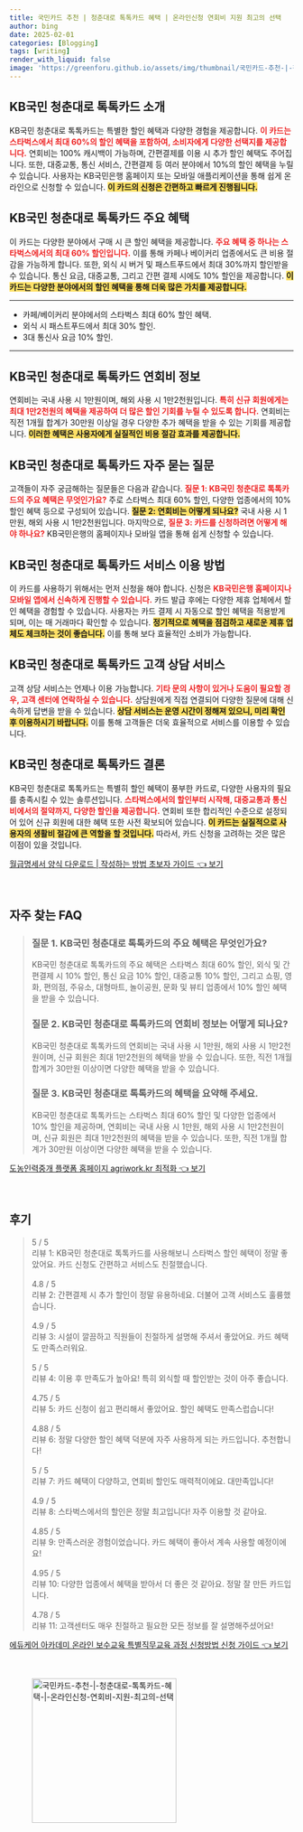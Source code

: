 ```yaml
---
title: 국민카드 추천 | 청춘대로 톡톡카드 혜택 | 온라인신청 연회비 지원 최고의 선택
author: bing
date: 2025-02-01
categories: [Blogging]
tags: [writing]
render_with_liquid: false
image: 'https://greenforu.github.io/assets/img/thumbnail/국민카드-추천-|-청춘대로-톡톡카드-혜택-|-온라인신청-연회비-지원-최고의-선택.webp'
---
```



<h2 id='KB국민_청춘대로_톡톡카드_소개'>KB국민 청춘대로 톡톡카드 소개</h2>

<p>KB국민 청춘대로 톡톡카드는 특별한 할인 혜택과 다양한 경험을 제공합니다. <b><span style="color: #ee2323;">이 카드는 스타벅스에서 최대 60%의 할인 혜택을 포함하여, 소비자에게 다양한 선택지를 제공합니다.</span></b> 연회비는 100% 캐시백이 가능하며, 간편결제를 이용 시 추가 할인 혜택도 주어집니다. 또한, 대중교통, 통신 서비스, 간편결제 등 여러 분야에서 10%의 할인 혜택을 누릴 수 있습니다. 사용자는 KB국민은행 홈페이지 또는 모바일 애플리케이션을 통해 쉽게 온라인으로 신청할 수 있습니다. <b><span style="background-color: #ffe066;">이 카드의 신청은 간편하고 빠르게 진행됩니다.</span></b></p>

<h2 id='주요_혜택'>KB국민 청춘대로 톡톡카드 주요 혜택</h2>

<p>이 카드는 다양한 분야에서 구매 시 큰 할인 혜택을 제공합니다. <b><span style="color: #ee2323;">주요 혜택 중 하나는 스타벅스에서의 최대 60% 할인입니다.</span></b> 이를 통해 카페나 베이커리 업종에서도 큰 비용 절감을 가능하게 합니다. 또한, 외식 시 버거 및 패스트푸드에서 최대 30%까지 할인받을 수 있습니다. 통신 요금, 대중교통, 그리고 간편 결제 시에도 10% 할인을 제공합니다. <b><span style="background-color: #ffe066;">이 카드는 다양한 분야에서의 할인 혜택을 통해 더욱 많은 가치를 제공합니다.</span></b></p>

<hr />

<ul>
    <li>카페/베이커리 분야에서의 스타벅스 최대 60% 할인 혜택.</li>
    <li>외식 시 패스트푸드에서 최대 30% 할인.</li>
    <li>3대 통신사 요금 10% 할인.</li>
</ul>

<hr />

<h2 id='연회비_정보'>KB국민 청춘대로 톡톡카드 연회비 정보</h2>

<p>연회비는 국내 사용 시 1만원이며, 해외 사용 시 1만2천원입니다. <b><span style="color: #ee2323;">특히 신규 회원에게는 최대 1만2천원의 혜택을 제공하여 더 많은 할인 기회를 누릴 수 있도록 합니다.</span></b> 연회비는 직전 1개월 합계가 30만원 이상일 경우 다양한 추가 혜택을 받을 수 있는 기회를 제공합니다. <b><span style="background-color: #ffe066;">이러한 혜택은 사용자에게 실질적인 비용 절감 효과를 제공합니다.</span></b></p>

<h2 id='자주_묻는_질문'>KB국민 청춘대로 톡톡카드 자주 묻는 질문</h2>

<p>고객들이 자주 궁금해하는 질문들은 다음과 같습니다. <b><span style="color: #ee2323;">질문 1: KB국민 청춘대로 톡톡카드의 주요 혜택은 무엇인가요?</span></b> 주로 스타벅스 최대 60% 할인, 다양한 업종에서의 10% 할인 혜택 등으로 구성되어 있습니다. <b><span style="background-color: #ffe066;">질문 2: 연회비는 어떻게 되나요?</span></b> 국내 사용 시 1만원, 해외 사용 시 1만2천원입니다. 마지막으로, <b><span style="color: #ee2323;">질문 3: 카드를 신청하려면 어떻게 해야 하나요?</span></b> KB국민은행의 홈페이지나 모바일 앱을 통해 쉽게 신청할 수 있습니다.</p>

<h2 id='서비스_이용_방법'>KB국민 청춘대로 톡톡카드 서비스 이용 방법</h2>

<p>이 카드를 사용하기 위해서는 먼저 신청을 해야 합니다. 신청은 <b><span style="color: #ee2323;">KB국민은행 홈페이지나 모바일 앱에서 신속하게 진행할 수 있습니다.</span></b> 카드 발급 후에는 다양한 제휴 업체에서 할인 혜택을 경험할 수 있습니다. 사용자는 카드 결제 시 자동으로 할인 혜택을 적용받게 되며, 이는 매 거래마다 확인할 수 있습니다. <b><span style="background-color: #ffe066;">정기적으로 혜택을 점검하고 새로운 제휴 업체도 체크하는 것이 좋습니다.</span></b> 이를 통해 보다 효율적인 소비가 가능합니다.</p>

<h2 id='고객_전화_상담_서비스'>KB국민 청춘대로 톡톡카드 고객 상담 서비스</h2>

<p>고객 상담 서비스는 언제나 이용 가능합니다. <b><span style="color: #ee2323;">기타 문의 사항이 있거나 도움이 필요할 경우, 고객 센터에 연락하실 수 있습니다.</span></b> 상담원에게 직접 연결되어 다양한 질문에 대해 신속하게 답변을 받을 수 있습니다. <b><span style="background-color: #ffe066;">상담 서비스는 운영 시간이 정해져 있으니, 미리 확인 후 이용하시기 바랍니다.</span></b> 이를 통해 고객들은 더욱 효율적으로 서비스를 이용할 수 있습니다.</p>

<h2 id='결론'>KB국민 청춘대로 톡톡카드 결론</h2>

<p>KB국민 청춘대로 톡톡카드는 특별히 할인 혜택이 풍부한 카드로, 다양한 사용자의 필요를 충족시킬 수 있는 솔루션입니다. <b><span style="color: #ee2323;">스타벅스에서의 할인부터 시작해, 대중교통과 통신비에서의 절약까지, 다양한 할인을 제공합니다.</span></b> 연회비 또한 합리적인 수준으로 설정되어 있어 신규 회원에 대한 혜택 또한 사전 확보되어 있습니다. <b><span style="background-color: #ffe066;">이 카드는 실질적으로 사용자의 생활비 절감에 큰 역할을 할 것입니다.</span></b> 따라서, 카드 신청을 고려하는 것은 많은 이점이 있을 것입니다.</p>


<p><a class="click-button" title="월급명세서 양식 다운로드 | 작성하는 방법 초보자 가이드" href="https://greenforu.github.io/posts/%EC%9B%94%EA%B8%89%EB%AA%85%EC%84%B8%EC%84%9C-%EC%96%91%EC%8B%9D-%EB%8B%A4%EC%9A%B4%EB%A1%9C%EB%93%9C-%EC%9E%91%EC%84%B1%ED%95%98%EB%8A%94-%EB%B0%A9%EB%B2%95-%EC%B4%88%EB%B3%B4%EC%9E%90-%EA%B0%80%EC%9D%B4%EB%93%9C/" rel="dofollow">월급명세서 양식 다운로드 | 작성하는 방법 초보자 가이드 👈 보기</a></p><br>
<h2 id='자주_찾는_FAQ'>자주 찾는 FAQ</h2>
<div itemscope="" itemtype="https://schema.org/FAQPage"> 
<blockquote> 
<div itemscope="" itemprop="mainEntity" itemtype="https://schema.org/Question"> 
<h3 itemprop="name">질문 1. KB국민 청춘대로 톡톡카드의 주요 혜택은 무엇인가요?</h3> 
<div itemscope="" itemprop="acceptedAnswer" itemtype="https://schema.org/Answer"> 
<span itemprop="text"> 
<p>KB국민 청춘대로 톡톡카드의 주요 혜택은 스타벅스 최대 60% 할인, 외식 및 간편결제 시 10% 할인, 통신 요금 10% 할인, 대중교통 10% 할인, 그리고 쇼핑, 영화, 편의점, 주유소, 대형마트, 놀이공원, 문화 및 뷰티 업종에서 10% 할인 혜택을 받을 수 있습니다.</p> 
</span> 
</div> 
</div> 

<div itemscope="" itemprop="mainEntity" itemtype="https://schema.org/Question"> 
<h3 itemprop="name">질문 2. KB국민 청춘대로 톡톡카드의 연회비 정보는 어떻게 되나요?</h3> 
<div itemscope="" itemprop="acceptedAnswer" itemtype="https://schema.org/Answer"> 
<span itemprop="text"> 
<p>KB국민 청춘대로 톡톡카드의 연회비는 국내 사용 시 1만원, 해외 사용 시 1만2천원이며, 신규 회원은 최대 1만2천원의 혜택을 받을 수 있습니다. 또한, 직전 1개월 합계가 30만원 이상이면 다양한 혜택을 받을 수 있습니다.</p> 
</span> 
</div> 
</div> 

<div itemscope="" itemprop="mainEntity" itemtype="https://schema.org/Question"> 
<h3 itemprop="name">질문 3. KB국민 청춘대로 톡톡카드의 혜택을 요약해 주세요.</h3> 
<div itemscope="" itemprop="acceptedAnswer" itemtype="https://schema.org/Answer"> 
<span itemprop="text"> 
<p>KB국민 청춘대로 톡톡카드는 스타벅스 최대 60% 할인 및 다양한 업종에서 10% 할인을 제공하며, 연회비는 국내 사용 시 1만원, 해외 사용 시 1만2천원이며, 신규 회원은 최대 1만2천원의 혜택을 받을 수 있습니다. 또한, 직전 1개월 합계가 30만원 이상이면 다양한 혜택을 받을 수 있습니다.</p> 
</span> 
</div> 
</div> 
</blockquote> 
</div>
<p><a class="click-button" title="도농인력중개 플랫폼 홈페이지 agriwork.kr 최적화" href="https://greenforu.github.io/posts/%EB%8F%84%EB%86%8D%EC%9D%B8%EB%A0%A5%EC%A4%91%EA%B0%9C-%ED%94%8C%EB%9E%AB%ED%8F%BC-%ED%99%88%ED%8E%98%EC%9D%B4%EC%A7%80-agriwork.kr-%EC%B5%9C%EC%A0%81%ED%99%94/" rel="dofollow">도농인력중개 플랫폼 홈페이지 agriwork.kr 최적화 👈 보기</a></p><br>
<h2 id='후기'>후기</h2>
<div itemscope itemtype="https://schema.org/Product">
  <blockquote>
  <div itemprop="review" itemscope itemtype="https://schema.org/Review">
      <div itemprop="reviewRating" itemscope itemtype="https://schema.org/Rating"> <span itemprop="ratingValue">5</span> / <span itemprop="bestRating">5</span> </div>
      <span itemprop="reviewBody">리뷰 1: KB국민 청춘대로 톡톡카드를 사용해보니 스타벅스 할인 혜택이 정말 좋았어요. 카드 신청도 간편하고 서비스도 친절했습니다.</span>
  </div>
  <br>
  <div itemprop="review" itemscope itemtype="https://schema.org/Review">
      <div itemprop="reviewRating" itemscope itemtype="https://schema.org/Rating"> <span itemprop="ratingValue">4.8</span> / <span itemprop="bestRating">5</span> </div>
      <span itemprop="reviewBody">리뷰 2: 간편결제 시 추가 할인이 정말 유용하네요. 더불어 고객 서비스도 훌륭했습니다.</span>
  </div>
  <br>
  <div itemprop="review" itemscope itemtype="https://schema.org/Review">
      <div itemprop="reviewRating" itemscope itemtype="https://schema.org/Rating"> <span itemprop="ratingValue">4.9</span> / <span itemprop="bestRating">5</span> </div>
      <span itemprop="reviewBody">리뷰 3: 시설이 깔끔하고 직원들이 친절하게 설명해 주셔서 좋았어요. 카드 혜택도 만족스러워요.</span>
  </div>
  <br>
  <div itemprop="review" itemscope itemtype="https://schema.org/Review">
      <div itemprop="reviewRating" itemscope itemtype="https://schema.org/Rating"> <span itemprop="ratingValue">5</span> / <span itemprop="bestRating">5</span> </div>
      <span itemprop="reviewBody">리뷰 4: 이용 후 만족도가 높아요! 특히 외식할 때 할인받는 것이 아주 좋습니다.</span>
  </div>
  <br>
  <div itemprop="review" itemscope itemtype="https://schema.org/Review">
      <div itemprop="reviewRating" itemscope itemtype="https://schema.org/Rating"> <span itemprop="ratingValue">4.75</span> / <span itemprop="bestRating">5</span> </div>
      <span itemprop="reviewBody">리뷰 5: 카드 신청이 쉽고 편리해서 좋았어요. 할인 혜택도 만족스럽습니다!</span>
  </div>
  <br>
  <div itemprop="review" itemscope itemtype="https://schema.org/Review">
      <div itemprop="reviewRating" itemscope itemtype="https://schema.org/Rating"> <span itemprop="ratingValue">4.88</span> / <span itemprop="bestRating">5</span> </div>
      <span itemprop="reviewBody">리뷰 6: 정말 다양한 할인 혜택 덕분에 자주 사용하게 되는 카드입니다. 추천합니다!</span>
  </div>
  <br>
  <div itemprop="review" itemscope itemtype="https://schema.org/Review">
      <div itemprop="reviewRating" itemscope itemtype="https://schema.org/Rating"> <span itemprop="ratingValue">5</span> / <span itemprop="bestRating">5</span> </div>
      <span itemprop="reviewBody">리뷰 7: 카드 혜택이 다양하고, 연회비 할인도 매력적이에요. 대만족입니다!</span>
  </div>
  <br>
  <div itemprop="review" itemscope itemtype="https://schema.org/Review">
      <div itemprop="reviewRating" itemscope itemtype="https://schema.org/Rating"> <span itemprop="ratingValue">4.9</span> / <span itemprop="bestRating">5</span> </div>
      <span itemprop="reviewBody">리뷰 8: 스타벅스에서의 할인은 정말 최고입니다! 자주 이용할 것 같아요.</span>
  </div>
  <br>
  <div itemprop="review" itemscope itemtype="https://schema.org/Review">
      <div itemprop="reviewRating" itemscope itemtype="https://schema.org/Rating"> <span itemprop="ratingValue">4.85</span> / <span itemprop="bestRating">5</span> </div>
      <span itemprop="reviewBody">리뷰 9: 만족스러운 경험이었습니다. 카드 혜택이 좋아서 계속 사용할 예정이에요!</span>
  </div>
  <br>
  <div itemprop="review" itemscope itemtype="https://schema.org/Review">
      <div itemprop="reviewRating" itemscope itemtype="https://schema.org/Rating"> <span itemprop="ratingValue">4.95</span> / <span itemprop="bestRating">5</span> </div>
      <span itemprop="reviewBody">리뷰 10: 다양한 업종에서 혜택을 받아서 더 좋은 것 같아요. 정말 잘 만든 카드입니다.</span>
  </div>
  <br>
  <div itemprop="review" itemscope itemtype="https://schema.org/Review">
      <div itemprop="reviewRating" itemscope itemtype="https://schema.org/Rating"> <span itemprop="ratingValue">4.78</span> / <span itemprop="bestRating">5</span> </div>
      <span itemprop="reviewBody">리뷰 11: 고객센터도 매우 친절하고 필요한 모든 정보를 잘 설명해주셨어요!</span>
  </div>
  </blockquote>
</div>
<p><a class="click-button" title="에듀케어 아카데미 온라인 보수교육 특별직무교육 과정 신청방법 신청 가이드" href="https://greenforu.github.io/posts/%EC%97%90%EB%93%80%EC%BC%80%EC%96%B4-%EC%95%84%EC%B9%B4%EB%8D%B0%EB%AF%B8-%EC%98%A8%EB%9D%BC%EC%9D%B8-%EB%B3%B4%EC%88%98%EA%B5%90%EC%9C%A1-%ED%8A%B9%EB%B3%84%EC%A7%81%EB%AC%B4%EA%B5%90%EC%9C%A1-%EA%B3%BC%EC%A0%95-%EC%8B%A0%EC%B2%AD%EB%B0%A9%EB%B2%95-%EC%8B%A0%EC%B2%AD-%EA%B0%80%EC%9D%B4%EB%93%9C/" rel="dofollow">에듀케어 아카데미 온라인 보수교육 특별직무교육 과정 신청방법 신청 가이드 👈 보기</a></p><br>
<figure class="image"><img src="https://greenforu.github.io/assets/img/thumbnail/국민카드-추천-|-청춘대로-톡톡카드-혜택-|-온라인신청-연회비-지원-최고의-선택.webp" alt="국민카드-추천-|-청춘대로-톡톡카드-혜택-|-온라인신청-연회비-지원-최고의-선택" width="256" height="256"></figure>
